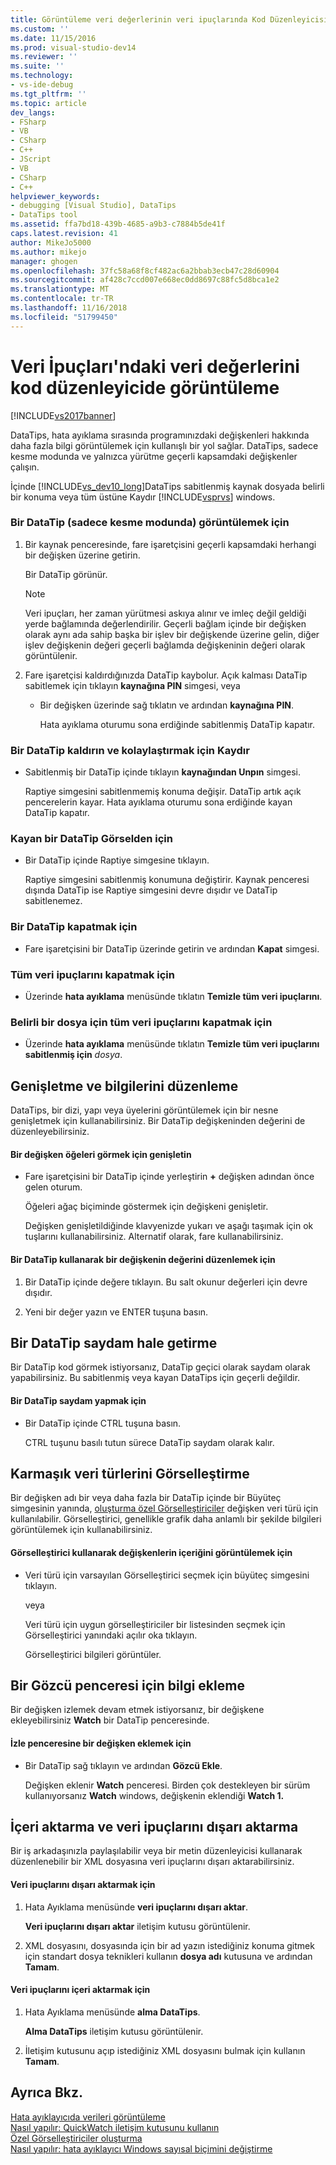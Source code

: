 ```yaml
---
title: Görüntüleme veri değerlerinin veri ipuçlarında Kod Düzenleyicisi'nde | Microsoft Docs
ms.custom: ''
ms.date: 11/15/2016
ms.prod: visual-studio-dev14
ms.reviewer: ''
ms.suite: ''
ms.technology:
- vs-ide-debug
ms.tgt_pltfrm: ''
ms.topic: article
dev_langs:
- FSharp
- VB
- CSharp
- C++
- JScript
- VB
- CSharp
- C++
helpviewer_keywords:
- debugging [Visual Studio], DataTips
- DataTips tool
ms.assetid: ffa7bd18-439b-4685-a9b3-c7884b5de41f
caps.latest.revision: 41
author: MikeJo5000
ms.author: mikejo
manager: ghogen
ms.openlocfilehash: 37fc58a68f8cf482ac6a2bbab3ecb47c28d60904
ms.sourcegitcommit: af428c7ccd007e668ec0dd8697c88fc5d8bca1e2
ms.translationtype: MT
ms.contentlocale: tr-TR
ms.lasthandoff: 11/16/2018
ms.locfileid: "51799450"
---
```

# <a name="view-data-values-in-data-tips--in-the-code-editor"></a>Veri İpuçları'ndaki veri değerlerini kod düzenleyicide görüntüleme
[!INCLUDE[vs2017banner](../includes/vs2017banner.md)]

DataTips, hata ayıklama sırasında programınızdaki değişkenleri hakkında daha fazla bilgi görüntülemek için kullanışlı bir yol sağlar. DataTips, sadece kesme modunda ve yalnızca yürütme geçerli kapsamdaki değişkenler çalışın.  
  
 İçinde [!INCLUDE[vs_dev10_long](../includes/vs-dev10-long-md.md)]DataTips sabitlenmiş kaynak dosyada belirli bir konuma veya tüm üstüne Kaydır [!INCLUDE[vsprvs](../includes/vsprvs-md.md)] windows.  
  
### <a name="to-display-a-datatip-in-break-mode-only"></a>Bir DataTip (sadece kesme modunda) görüntülemek için  
  
1. Bir kaynak penceresinde, fare işaretçisini geçerli kapsamdaki herhangi bir değişken üzerine getirin.  
  
    Bir DataTip görünür.  
  
   > [!NOTE]
   >  Veri ipuçları, her zaman yürütmesi askıya alınır ve imleç değil geldiği yerde bağlamında değerlendirilir. Geçerli bağlam içinde bir değişken olarak aynı ada sahip başka bir işlev bir değişkende üzerine gelin, diğer işlev değişkenin değeri geçerli bağlamda değişkeninin değeri olarak görüntülenir.  
  
2. Fare işaretçisi kaldırdığınızda DataTip kaybolur. Açık kalması DataTip sabitlemek için tıklayın **kaynağına PIN** simgesi, veya  
  
   - Bir değişken üzerinde sağ tıklatın ve ardından **kaynağına PIN**.  
  
     Hata ayıklama oturumu sona erdiğinde sabitlenmiş DataTip kapatır.  
  
### <a name="to-unpin-a-datatip-and-make-it-float"></a>Bir DataTip kaldırın ve kolaylaştırmak için Kaydır  
  
-   Sabitlenmiş bir DataTip içinde tıklayın **kaynağından Unpın** simgesi.  
  
     Raptiye simgesini sabitlenmemiş konuma değişir. DataTip artık açık pencerelerin kayar. Hata ayıklama oturumu sona erdiğinde kayan DataTip kapatır.  
  
### <a name="to-repin-a-floating-datatip"></a>Kayan bir DataTip Görselden için  
  
-   Bir DataTip içinde Raptiye simgesine tıklayın.  
  
     Raptiye simgesini sabitlenmiş konumuna değiştirir. Kaynak penceresi dışında DataTip ise Raptiye simgesini devre dışıdır ve DataTip sabitlenemez.  
  
### <a name="to-close-a-datatip"></a>Bir DataTip kapatmak için  
  
-   Fare işaretçisini bir DataTip üzerinde getirin ve ardından **Kapat** simgesi.  
  
### <a name="to-close-all-datatips"></a>Tüm veri ipuçlarını kapatmak için  
  
-   Üzerinde **hata ayıklama** menüsünde tıklatın **Temizle tüm veri ipuçlarını**.  
  
### <a name="to-close-all-datatips-for-a-specific-file"></a>Belirli bir dosya için tüm veri ipuçlarını kapatmak için  
  
-   Üzerinde **hata ayıklama** menüsünde tıklatın **Temizle tüm veri ipuçlarını sabitlenmiş için** *dosya*.  
  
## <a name="expanding-and-editing-information"></a>Genişletme ve bilgilerini düzenleme  
 DataTips, bir dizi, yapı veya üyelerini görüntülemek için bir nesne genişletmek için kullanabilirsiniz. Bir DataTip değişkeninden değerini de düzenleyebilirsiniz.  
  
#### <a name="to-expand-a-variable-to-see-its-elements"></a>Bir değişken öğeleri görmek için genişletin  
  
-   Fare işaretçisini bir DataTip içinde yerleştirin **+** değişken adından önce gelen oturum.  
  
     Öğeleri ağaç biçiminde göstermek için değişkeni genişletir.  
  
     Değişken genişletildiğinde klavyenizde yukarı ve aşağı taşımak için ok tuşlarını kullanabilirsiniz. Alternatif olarak, fare kullanabilirsiniz.  
  
#### <a name="to-edit-the-value-of-a-variable-using-a-datatip"></a>Bir DataTip kullanarak bir değişkenin değerini düzenlemek için  
  
1.  Bir DataTip içinde değere tıklayın. Bu salt okunur değerleri için devre dışıdır.  
  
2.  Yeni bir değer yazın ve ENTER tuşuna basın.  
  
## <a name="making-a-datatip-transparent"></a>Bir DataTip saydam hale getirme  
 Bir DataTip kod görmek istiyorsanız, DataTip geçici olarak saydam olarak yapabilirsiniz. Bu sabitlenmiş veya kayan DataTips için geçerli değildir.  
  
#### <a name="to-make-a-datatip-transparent"></a>Bir DataTip saydam yapmak için  
  
-   Bir DataTip içinde CTRL tuşuna basın.  
  
     CTRL tuşunu basılı tutun sürece DataTip saydam olarak kalır.  
  
## <a name="visualizing-complex-data-types"></a>Karmaşık veri türlerini Görselleştirme  
 Bir değişken adı bir veya daha fazla bir DataTip içinde bir Büyüteç simgesinin yanında, [oluşturma özel Görselleştiriciler](../debugger/create-custom-visualizers-of-data.md) değişken veri türü için kullanılabilir. Görselleştirici, genellikle grafik daha anlamlı bir şekilde bilgileri görüntülemek için kullanabilirsiniz.  
  
#### <a name="to-view-the-contents-of-a-variable-using-a-visualizer"></a>Görselleştirici kullanarak değişkenlerin içeriğini görüntülemek için  
  
-   Veri türü için varsayılan Görselleştirici seçmek için büyüteç simgesini tıklayın.  
  
     veya  
  
     Veri türü için uygun görselleştiriciler bir listesinden seçmek için Görselleştirici yanındaki açılır oka tıklayın.  
  
     Görselleştirici bilgileri görüntüler.  
  
## <a name="adding-information-to-a-watch-window"></a>Bir Gözcü penceresi için bilgi ekleme  
 Bir değişken izlemek devam etmek istiyorsanız, bir değişkene ekleyebilirsiniz **Watch** bir DataTip penceresinde.  
  
#### <a name="to-add-a-variable-to-the-watch-window"></a>İzle penceresine bir değişken eklemek için  
  
-   Bir DataTip sağ tıklayın ve ardından **Gözcü Ekle**.  
  
     Değişken eklenir **Watch** penceresi. Birden çok destekleyen bir sürüm kullanıyorsanız **Watch** windows, değişkenin eklendiği **Watch 1.**  
  
## <a name="importing-and-exporting-datatips"></a>İçeri aktarma ve veri ipuçlarını dışarı aktarma  
 Bir iş arkadaşınızla paylaşılabilir veya bir metin düzenleyicisi kullanarak düzenlenebilir bir XML dosyasına veri ipuçlarını dışarı aktarabilirsiniz.  
  
#### <a name="to-export-datatips"></a>Veri ipuçlarını dışarı aktarmak için  
  
1.  Hata Ayıklama menüsünde **veri ipuçlarını dışarı aktar**.  
  
     **Veri ipuçlarını dışarı aktar** iletişim kutusu görüntülenir.  
  
2.  XML dosyasını, dosyasında için bir ad yazın istediğiniz konuma gitmek için standart dosya teknikleri kullanın **dosya adı** kutusuna ve ardından **Tamam**.  
  
#### <a name="to-import-datatips"></a>Veri ipuçlarını içeri aktarmak için  
  
1.  Hata Ayıklama menüsünde **alma DataTips**.  
  
     **Alma DataTips** iletişim kutusu görüntülenir.  
  
2.  İletişim kutusunu açıp istediğiniz XML dosyasını bulmak için kullanın **Tamam**.  
  
## <a name="see-also"></a>Ayrıca Bkz.  
 [Hata ayıklayıcıda verileri görüntüleme](../debugger/viewing-data-in-the-debugger.md)   
 [Nasıl yapılır: QuickWatch iletişim kutusunu kullanın](http://msdn.microsoft.com/library/ffaee1dd-e5ce-4ef2-9401-d28329398867)   
 [Özel Görselleştiriciler oluşturma](../debugger/create-custom-visualizers-of-data.md)   
 [Nasıl yapılır: hata ayıklayıcı Windows sayısal biçimini değiştirme](http://msdn.microsoft.com/library/cd593847-a625-411d-a430-b798346ef18f)



